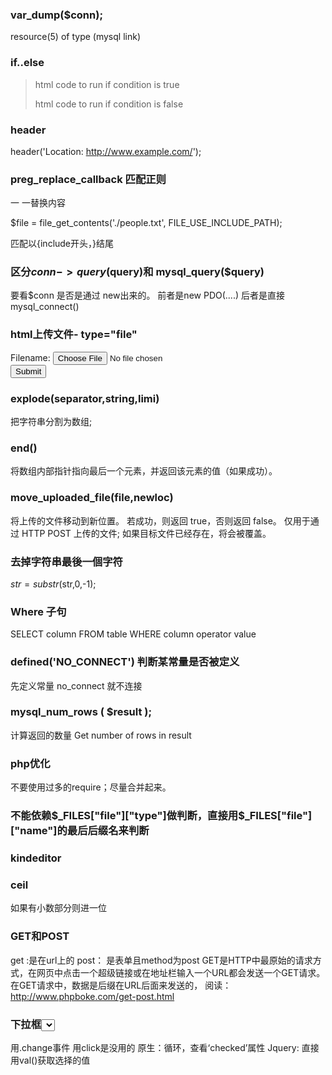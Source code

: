 ### var_dump($conn);
resource(5) of type (mysql link)

### if..else
> <?php if (condition): ?>
> html code to run if condition is true
> <?php else: ?>
> html code to run if condition is false
> <?php endif ?>

### header
header('Location: http://www.example.com/');

### preg_replace_callback 匹配正则
一 一替换内容

$file = file_get_contents('./people.txt', FILE_USE_INCLUDE_PATH);

匹配以{include开头，}结尾

### 区分$conn->query($query)和 mysql_query($query)
要看$conn 是否是通过 new出来的。
前者是new PDO(....)
后者是直接mysql_connect()

### html上传文件- type="file"
<form action="upload_file.php" method="post" enctype="multipart/form-data">
<label for="file">Filename:</label>
<input type="file" name="file" id="file"><br>
<input type="submit" name="submit" value="Submit">
</form>

### explode(separator,string,limi)
把字符串分割为数组;

### end()
将数组内部指针指向最后一个元素，并返回该元素的值（如果成功）。

### move_uploaded_file(file,newloc)
将上传的文件移动到新位置。 若成功，则返回 true，否则返回 false。
仅用于通过 HTTP POST 上传的文件;
如果目标文件已经存在，将会被覆盖。

### 去掉字符串最後一個字符
$str = substr($str,0,-1);

### Where 子句
SELECT column FROM table WHERE column operator value

### defined('NO_CONNECT') 判断某常量是否被定义
先定义常量
no_connect 就不连接

### mysql_num_rows ( $result );
计算返回的数量 Get number of rows in result

### php优化
不要使用过多的require；尽量合并起来。

### 不能依赖$_FILES["file"]["type"]做判断，直接用$_FILES["file"]["name"]的最后后缀名来判断

### kindeditor

### ceil
如果有小数部分则进一位

### GET和POST
get :是在url上的
post： 是表单且method为post
GET是HTTP中最原始的请求方式，在网页中点击一个超级链接或在地址栏输入一个URL都会发送一个GET请求。在GET请求中，数据是后缀在URL后面来发送的，
阅读：http://www.phpboke.com/get-post.html

### 下拉框<select><option></option></select>
用.change事件
用click是没用的
原生：循环，查看‘checked’属性
Jquery: 直接用val()获取选择的值